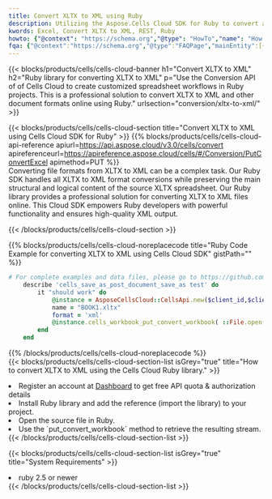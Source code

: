 ```yaml
---
title: Convert XLTX to XML using Ruby 
description: Utilizing the Aspose.Cells Cloud SDK for Ruby to convert a XLTX format file to a XML format file. 
kwords: Excel, Convert XLTX to XML, REST, Ruby
howto: {"@context": "https://schema.org","@type": "HowTo","name": "How to convert XLTX to XML using the Cells Cloud Ruby library.","description": "How to convert XLTX to XML using the Cells Cloud Ruby library.","image": {"@type": "ImageObject"},"url": "/ruby/conversion/xltx-to-xml/","step": [{ "@type": "HowToStep","name": "How to convert XLTX to XML using the Cells Cloud Ruby library. step 1", "image": {"@type": "ImageObject",},"url": "/ruby/conversion/xltx-to-xml/","text": "Register an account at <a href='https://dashboard.aspose.cloud/'>Dashboard</a> to get free API quota & authorization details",},{ "@type": "HowToStep","name": "How to convert XLTX to XML using the Cells Cloud Ruby library. step 1", "image": {"@type": "ImageObject",},"url": "/ruby/conversion/xltx-to-xml/","text": "Install Ruby library and add the reference (import the library) to your project.",},{ "@type": "HowToStep","name": "How to convert XLTX to XML using the Cells Cloud Ruby library. step 1", "image": {"@type": "ImageObject",},"url": "/ruby/conversion/xltx-to-xml/","text": "Open the source file in Ruby.",},{ "@type": "HowToStep","name": "How to convert XLTX to XML using the Cells Cloud Ruby library. step 1", "image": {"@type": "ImageObject",},"url": "/ruby/conversion/xltx-to-xml/","text": "Use the `put_convert_workbook` method to retrieve the resulting stream.",}, ],"supply": {"@type": "HowToSupply","name": "document"},"tool": [{"@type": "HowToTool","name": "RubyMine, Visual Studio Code, Aptana Studio, NetBeans"},{"@type": "HowToTool","name": "Aspose Cells"}],"totalTime": "PT6M"}
fqa: {"@context":"https://schema.org","@type":"FAQPage","mainEntity":[{"@type":"Question","name":"Why convert file formats in C# using REST API?","acceptedAnswer":{"@type":"Answer","text":"Documents are encoded in many ways, and some files may be incompatible with the software you use. To open and read such files, just convert them to appropriate file formats.<br/><ol><li>Install .NET SDK and add the reference (import the library) to your project.</li><li>Open the source file in C# using REST API.</li><li>Call the PutConvertWorkbookRequest() method, passing an output filename with required extension.</li><li>Get the result of conversion as a separate file.</li></ol>"}},{"@type":"Question","name":"What file formats can I convert with your C# library?","acceptedAnswer":{"@type":"Answer","text":"We support a variety of file formats for conversion using .NET library, including XLSX, Excel, xls , PDF, CSV, HTML, Markdown, XML, PNG, JPG, TIFF, Json, TXT and many more."}},{"@type":"Question","name":"What is the maximum allowed file size for conversion using this .NET library?","acceptedAnswer":{"@type":"Answer","text":"There are no file size limits for format conversions using .NET library."}}]}
---
```



{{< blocks/products/cells/cells-cloud-banner h1="Convert XLTX to XML" h2="Ruby library for converting XLTX to XML" p="Use the Conversion API of of Cells Cloud to create customized spreadsheet workflows in Ruby projects. This is a professional solution to convert XLTX to XML and other document formats online using Ruby." urlsection="conversion/xltx-to-xml/" >}}

{{< blocks/products/cells/cells-cloud-section  title="Convert XLTX to XML using Cells Cloud SDK for Ruby" >}}
{{% blocks/products/cells/cells-cloud-api-reference  apiurl=https://api.aspose.cloud/v3.0/cells/convert  apireferenceurl=https://apireference.aspose.cloud/cells/#/Conversion/PutConvertExcel  apimethod=PUT %}}
<br/>
Converting file formats from XLTX to XML can be a complex task. Our Ruby SDK handles all XLTX to XML format conversions while preserving the main structural and logical content of the source XLTX spreadsheet. Our Ruby library provides a professional solution for converting XLTX to XML files online. This Cloud SDK empowers Ruby developers with powerful functionality and ensures high-quality XML output.

{{< /blocks/products/cells/cells-cloud-section >}}

{{% blocks/products/cells/cells-cloud-noreplacecode title="Ruby Code Example for converting XLTX to XML using Cells Cloud SDK" gistPath="" %}}
 
```ruby
# For complete examples and data files, please go to https://github.com/aspose-cells-cloud/aspose-cells-cloud-ruby/
    describe 'cells_save_as_post_document_save_as test' do
        it "should work" do
            @instance = AsposeCellsCloud::CellsApi.new($client_id,$client_secret,"v3.0","https://api.aspose.cloud/")
            name = "BOOK1.xltx"
            format = 'xml'
            @instance.cells_workbook_put_convert_workbook( ::File.open(File.expand_path("data/"+name),"r")  {|io| io.read(io.size) },{:format=>format})     
        end
    end
```
 
{{% /blocks/products/cells/cells-cloud-noreplacecode  %}}
<br/>
{{< blocks/products/cells/cells-cloud-section-list isGrey="true"  title="How to convert XLTX to XML using the Cells Cloud Ruby library." >}}
<li>Register an account at <a href="https://dashboard.aspose.cloud/">Dashboard</a> to get free API quota & authorization details</li>
<li>Install Ruby library and add the reference (import the library) to your project.</li>
<li>Open the source file in Ruby.</li>
<li>Use the `put_convert_workbook` method to retrieve the resulting stream.</li>
{{< /blocks/products/cells/cells-cloud-section-list >}}

{{< blocks/products/cells/cells-cloud-section-list isGrey="true"  title="System Requirements" >}}
<li>ruby 2.5 or newer</li>
{{< /blocks/products/cells/cells-cloud-section-list >}}
